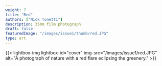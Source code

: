 ```yaml
---
weight: 7
title: "Red"
authors: ["Nick Tonetti"]
description: 35mm film photograph
draft: false
featuredImage: "/images/issue1/thumb/red.JPG"
type: art
---
```


{{< lightbox-img lightbox-id="cover" img-src="/images/issue1/red.JPG" alt="A photograph of nature with a red flare eclipsing the greenery." >}}
